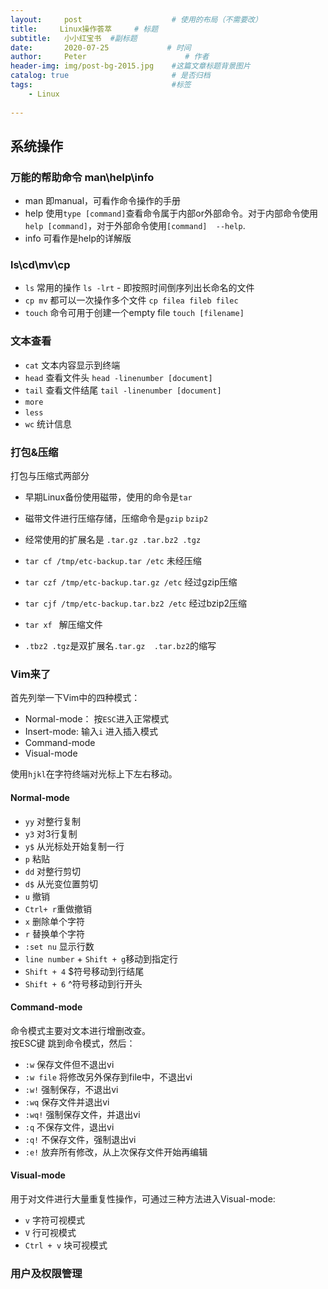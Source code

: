 ```yaml
---
layout:     post                    # 使用的布局（不需要改）
title:     Linux操作荟萃     # 标题 
subtitle:   小小红宝书  #副标题
date:       2020-07-25             # 时间
author:     Peter                      # 作者
header-img: img/post-bg-2015.jpg    #这篇文章标题背景图片
catalog: true                       # 是否归档
tags:                               #标签
    - Linux
    
---
```



## 系统操作

### 万能的帮助命令 man\help\info

+ man 即manual，可看作命令操作的手册
+ help 使用`type [command]`查看命令属于内部or外部命令。对于内部命令使用`help [command]`，对于外部命令使用`[command]  --help`.  
+ info 可看作是help的详解版  

### ls\cd\mv\cp

+ `ls` 常用的操作 `ls -lrt` - 即按照时间倒序列出长命名的文件
+ `cp mv` 都可以一次操作多个文件 `cp filea fileb filec`
+ `touch` 命令可用于创建一个empty file `touch [filename]`


### 文本查看

+ `cat` 文本内容显示到终端
+ `head` 查看文件头 `head -linenumber [document]`
+ `tail` 查看文件结尾 `tail -linenumber [document]`
+ `more`
+ `less`
+ `wc` 统计信息

### 打包&压缩

打包与压缩式两部分
+ 早期Linux备份使用磁带，使用的命令是`tar`
+ 磁带文件进行压缩存储，压缩命令是`gzip` `bzip2`
+ 经常使用的扩展名是 `.tar.gz .tar.bz2 .tgz`

+ `tar cf /tmp/etc-backup.tar /etc` 未经压缩
+ `tar czf /tmp/etc-backup.tar.gz /etc` 经过gzip压缩
+ `tar cjf /tmp/etc-backup.tar.bz2 /etc` 经过bzip2压缩
+ `tar xf ` 解压缩文件
+ `.tbz2 .tgz`是双扩展名`.tar.gz  .tar.bz2`的缩写

### Vim来了

首先列举一下Vim中的四种模式：
+ Normal-mode： 按`ESC`进入正常模式
+ Insert-mode: 输入`i` 进入插入模式
+ Command-mode
+ Visual-mode

使用`hjkl`在字符终端对光标上下左右移动。  

#### Normal-mode

+ `yy` 对整行复制
+ `y3` 对3行复制
+ `y$` 从光标处开始复制一行
+ `p` 粘贴
+ `dd` 对整行剪切
+ `d$` 从光变位置剪切
+ `u` 撤销
+ `Ctrl+ r`重做撤销 
+ `x` 删除单个字符
+ `r` 替换单个字符
+ `:set nu` 显示行数
+ `line number` + `Shift + g`移动到指定行
+ `Shift + 4` $符号移动到行结尾
+ `Shift + 6` ^符号移动到行开头  

#### Command-mode

命令模式主要对文本进行增删改查。  
按ESC键 跳到命令模式，然后：  

+ `:w` 保存文件但不退出vi
+ `:w file` 将修改另外保存到file中，不退出vi
+ `:w!` 强制保存，不退出vi
+ `:wq` 保存文件并退出vi
+ `:wq!` 强制保存文件，并退出vi
+ `:q` 不保存文件，退出vi
+ `:q!` 不保存文件，强制退出vi
+ `:e!` 放弃所有修改，从上次保存文件开始再编辑  

#### Visual-mode

用于对文件进行大量重复性操作，可通过三种方法进入Visual-mode:

+ `v` 字符可视模式
+ `V` 行可视模式
+ `Ctrl + v` 块可视模式  

### 用户及权限管理

